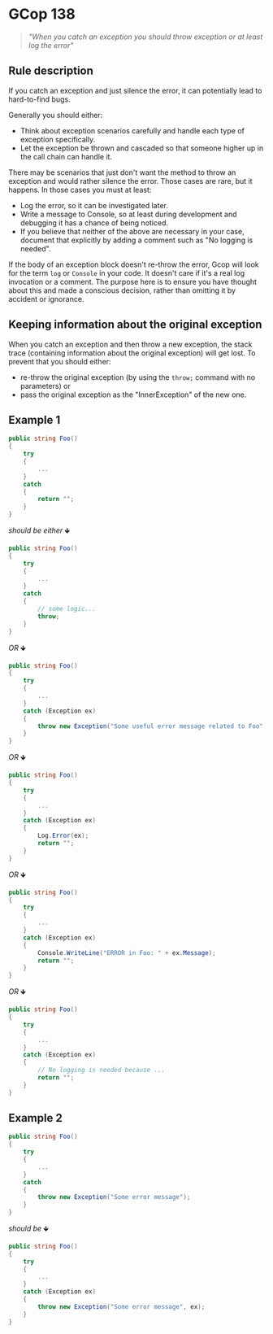 ﻿# GCop 138

> *"When you catch an exception you should throw exception or at least log the error"*

## Rule description

If you catch an exception and just silence the error, it can potentially lead to hard-to-find bugs.

Generally you should either:
- Think about exception scenarios carefully and handle each type of exception specifically.
- Let the exception be thrown and cascaded so that someone higher up in the call chain can handle it.

There may be scenarios that just don't want the method to throw an exception and would rather silence the error. Those cases are rare, but it happens. In those cases you must at least:

- Log the error, so it can be investigated later.
- Write a message to Console, so at least during development and debugging it has a chance of being noticed.
- If you believe that neither of the above are necessary in your case, document that explicitly by adding a comment such as "No logging is needed".

If the body of an exception block doesn't re-throw the error, Gcop will look for the term `log` or `Console` in your code. It doesn't care if it's a real log invocation or a comment. The purpose here is to ensure you have thought about this and made a conscious decision, rather than omitting it by accident or ignorance.


## Keeping information about the original exception
When you catch an exception and then throw a new exception, the stack trace (containing information about the original exception) will get lost. To prevent that you should either: 
- re-throw the original exception (by using the `throw;` command with no parameters) or
- pass the original exception as the "InnerException" of the new one.

## Example 1

```csharp
public string Foo()
{
    try
    {
        ...
    }
    catch
    {
        return "";
    }
}
```

*should be either* 🡻

```csharp
public string Foo()
{
    try
    {
        ...
    }
    catch
    {
        // some logic...
        throw;
    }
}
```

*OR* 🡻

```csharp
public string Foo()
{
    try
    {
        ...
    }
    catch (Exception ex)
    {
        throw new Exception("Some useful error message related to Foo", ex);
    }
}
```

*OR* 🡻

```csharp
public string Foo()
{
    try
    {
        ...
    }
    catch (Exception ex)
    {
        Log.Error(ex);
        return "";
    }
}
```

*OR* 🡻

```csharp
public string Foo()
{
    try
    {
        ...
    }
    catch (Exception ex)
    {
        Console.WriteLine("ERROR in Foo: " + ex.Message);
        return "";
    }
}
```

*OR* 🡻

```csharp
public string Foo()
{
    try
    {
        ...
    }
    catch (Exception ex)
    {
        // No logging is needed because ...
        return "";
    }
}
```

## Example 2

```csharp
public string Foo()
{
    try
    {
        ...
    }
    catch
    {
        throw new Exception("Some error message");
    }
}
```

*should be* 🡻

```csharp
public string Foo()
{
    try
    {
        ...
    }
    catch (Exception ex)
    {
        throw new Exception("Some error message", ex);
    }
}
```